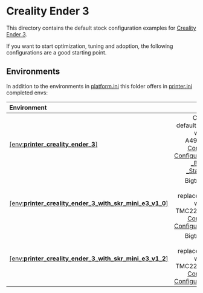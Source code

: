 # Creality Ender 3

This directory contains the default stock configuration examples for [Creality](../) [Ender 3](../Ender-3).

If you want to start optimization, tuning and adoption, the following configurations are a good starting point.

## Environments
In addition to the environments in [platform.ini](../../../../platformio.ini) this folder offers in [printer.ini](../Ender-3/printer.ini) completed envs:

  | Environment | Featuring |
  | :-- | --: |
  | [[env:__printer_creality_ender_3__]](printer.ini#L1) | Creality Melzi default stock board<br />with onboard A4988 steppers<br />[Configuration.h](../Ender-3/Configuration.h)<br />[Configuration_adv.h](../Ender-3/Configuration_adv.h)<br />[\_Bootscreen.h](../Ender-3/_Bootscreen.h)<br />[\_Statusscreen.h](../Ender-3/_Statusscreen.h) |
  | [[env:__printer_creality_ender_3_with_skr_mini_e3_v1_0__]](printer.ini#L5) | Bigtreetech __[SKR Mini E3 1.0](../BigTreeTech/SKR%20Mini%20E3%201.0)__ replacement board<br />with onboard TMC2209 steppers<br />[Configuration.h](../BigTreeTech/SKR%20Mini%20E3%201.2/Configuration.h)<br />[Configuration_adv.h](../BigTreeTech/SKR%20Mini%20E3%201.2/Configuration_adv.h) |
  | [[env:__printer_creality_ender_3_with_skr_mini_e3_v1_2__]](printer.ini#L9) | Bigtreetech __[SKR Mini E3 1.2](../BigTreeTech/SKR%20Mini%20E3%201.2)__ replacement board<br />with onboard TMC2209 steppers<br />[Configuration.h](../BigTreeTech/SKR%20Mini%20E3%201.0/Configuration.h)<br />[Configuration_adv.h](../BigTreeTech/SKR%20Mini%20E3%201.2/Configuration_adv.h) |

